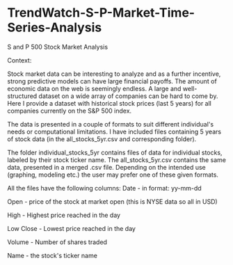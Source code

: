 # TrendWatch-S-P-Market-Time-Series-Analysis

S and P 500 Stock Market Analysis


Context:


Stock market data can be interesting to analyze and as a further incentive, strong predictive models can have large financial payoffs. The amount of economic data on the web is seemingly endless. A large and well-structured dataset on a wide array of companies can be hard to come by. Here I provide a dataset with historical stock prices (last 5 years) for all companies currently on the S&P 500 index.


The data is presented in a couple of formats to suit different individual's needs or computational limitations. I have included files containing 5 years of stock data (in the all_stocks_5yr.csv and corresponding folder).


The folder individual_stocks_5yr contains files of data for individual stocks, labeled by their stock ticker name. The all_stocks_5yr.csv contains the same data, presented in a merged .csv file. Depending on the intended use (graphing, modeling etc.) the user may prefer one of these given formats.

All the files have the following columns:
Date - in format: yy-mm-dd

Open - price of the stock at market open (this is NYSE data so all in USD)

High - Highest price reached in the day

Low Close - Lowest price reached in the day

Volume - Number of shares traded

Name - the stock's ticker name

